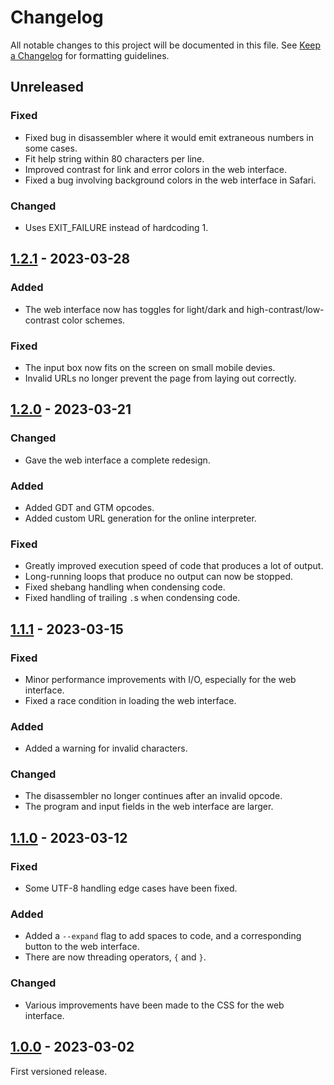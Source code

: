 # Changelog

All notable changes to this project will be documented in this file. See [Keep a Changelog] for formatting guidelines.

## Unreleased

### Fixed

- Fixed bug in disassembler where it would emit extraneous numbers in some cases.
- Fit help string within 80 characters per line.
- Improved contrast for link and error colors in the web interface.
- Fixed a bug involving background colors in the web interface in Safari.

### Changed

- Uses EXIT_FAILURE instead of hardcoding 1.

## [1.2.1] - 2023-03-28

### Added

- The web interface now has toggles for light/dark and high-contrast/low-contrast color schemes.

### Fixed

- The input box now fits on the screen on small mobile devies.
- Invalid URLs no longer prevent the page from laying out correctly.

## [1.2.0] - 2023-03-21

### Changed

- Gave the web interface a complete redesign.

### Added

- Added GDT and GTM opcodes.
- Added custom URL generation for the online interpreter.

### Fixed

- Greatly improved execution speed of code that produces a lot of output.
- Long-running loops that produce no output can now be stopped.
- Fixed shebang handling when condensing code.
- Fixed handling of trailing `.`s when condensing code.

## [1.1.1] - 2023-03-15

### Fixed

- Minor performance improvements with I/O, especially for the web interface.
- Fixed a race condition in loading the web interface.

### Added

- Added a warning for invalid characters.

### Changed

- The disassembler no longer continues after an invalid opcode.
- The program and input fields in the web interface are larger.

## [1.1.0] - 2023-03-12

### Fixed

- Some UTF-8 handling edge cases have been fixed.

### Added

- Added a `--expand` flag to add spaces to code, and a corresponding button to the web interface.
- There are now threading operators, `{` and `}`.

### Changed

- Various improvements have been made to the CSS for the web interface.

## [1.0.0] - 2023-03-02

First versioned release.

[Keep a Changelog]: https://keepachangelog.com/en/
[1.0.0]: https://github.com/bbrk24/Trilangle/tree/1.0.0
[1.1.0]: https://github.com/bbrk24/Trilangle/tree/1.1.0
[1.1.1]: https://github.com/bbrk24/Trilangle/tree/1.1.1
[1.2.0]: https://github.com/bbrk24/Trilangle/tree/1.2.0
[1.2.1]: https://github.com/bbrk24/Trilangle/tree/1.2.1
